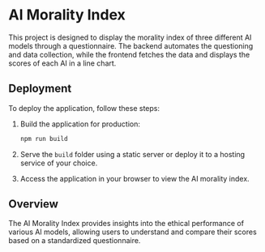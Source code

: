 # AI Morality Index

This project is designed to display the morality index of three different AI models through a questionnaire. The backend automates the questioning and data collection, while the frontend fetches the data and displays the scores of each AI in a line chart.

## Deployment

To deploy the application, follow these steps:

1. Build the application for production:
   ```bash
   npm run build
   ```

2. Serve the `build` folder using a static server or deploy it to a hosting service of your choice.

3. Access the application in your browser to view the AI morality index.

## Overview

The AI Morality Index provides insights into the ethical performance of various AI models, allowing users to understand and compare their scores based on a standardized questionnaire.
